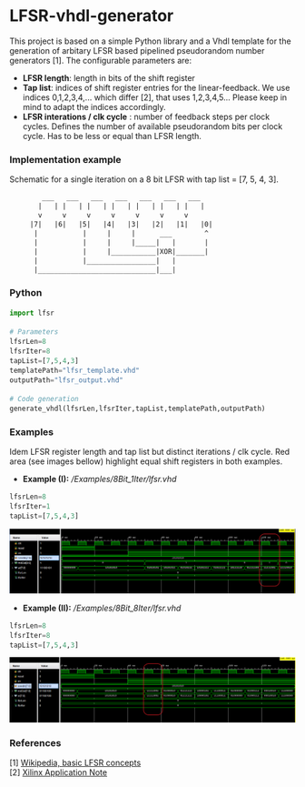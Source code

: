 # LFSR-vhdl-generator
This project is based on a simple Python library and a Vhdl template for the generation of arbitary LFSR based pipelined pseudorandom number generators [1]. The configurable parameters are:

* **LFSR length**: length in bits of the shift register
* **Tap list**: indices of shift register entries for the linear-feedback. We use indices 0,1,2,3,4,... which differ [2], that uses 1,2,3,4,5... Please keep in mind to adapt the indices accordingly. 
* **LFSR interations / clk cycle** : number of feedback steps per clock cycles. Defines the number of available pseudorandom bits per clock cycle. Has to be less or equal than LFSR length.

### Implementation example
Schematic for a single iteration on a 8 bit LFSR with tap list = [7, 5, 4, 3].
        
            ___   ___   ___   ___   ___   ___   ___
           |   | |   | |   | |   | |   | |   | |   | 
           v     v     v     v     v     v     v 
         |7|   |6|   |5|   |4|   |3|   |2|   |1|   |0| 
          |           |     |     |      ___        ^
          |           |     |     |_____|   |       |
          |           |     |___________|XOR|_______|
          |           |_________________|   |
          |_____________________________|___|

### Python
```python
import lfsr

# Parameters
lfsrLen=8
lfsrIter=8
tapList=[7,5,4,3]
templatePath="lfsr_template.vhd"
outputPath="lfsr_output.vhd"

# Code generation
generate_vhdl(lfsrLen,lfsrIter,tapList,templatePath,outputPath)
```

### Examples 
Idem LFSR register length and tap list but distinct iterations / clk cycle. Red area (see images bellow) highlight equal shift registers in both examples.

* **Example (I):** */Examples/8Bit_1Iter/lfsr.vhd*
```python
lfsrLen=8
lfsrIter=1
tapList=[7,5,4,3]
```
![](/Examples/8Bit_1Iter/simulation.PNG)

* **Example (II):** */Examples/8Bit_8Iter/lfsr.vhd*
```python
lfsrLen=8
lfsrIter=8
tapList=[7,5,4,3]
```

![](/Examples/8Bit_8Iter/simulation.PNG)




### References
[1] [Wikipedia, basic LFSR concepts](https://en.wikipedia.org/wiki/Linear-feedback_shift_register)  
[2] [Xilinx Application Note](https://www.xilinx.com/support/documentation/application_notes/xapp052.pdf)
